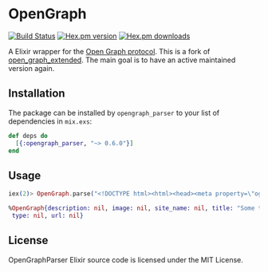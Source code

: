 # OpenGraph

[![Build Status](https://github.com/bitboxer/opengraph_parser/actions/workflows/elixir.yml/badge.svg?branch=main)](https://github.com/bitboxer/opengraph_parser/actions/workflows/elixir.yml)
[![Hex.pm version](https://img.shields.io/hexpm/v/opengraph_parser.svg)](https://hex.pm/packages/opengraph_parser)
[![Hex.pm downloads](https://img.shields.io/hexpm/dt/opengraph_parser.svg)](https://hex.pm/packages/opengraph_parser)

A Elixir wrapper for the [Open Graph protocol](http://ogp.me). This is a fork of
[open_graph_extended](https://framagit.org/tcit/open_graph). The main goal is to
have an active maintained version again.

## Installation

The package can be installed by `opengraph_parser` to your list of dependencies in `mix.exs`:

```elixir
def deps do
  [{:opengraph_parser, "~> 0.6.0"}]
end
```

## Usage

```elixir
iex(2)> OpenGraph.parse("<!DOCTYPE html><html><head><meta property=\"og:title\" content=\"Some title\"></head><body><h1>Some title</h1></body></html>")

%OpenGraph{description: nil, image: nil, site_name: nil, title: "Some title",
 type: nil, url: nil}
```

## License

OpenGraphParser Elixir source code is licensed under the MIT License.
